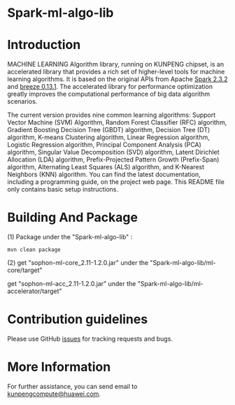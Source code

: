 # Spark-ml-algo-lib



Introduction
============

MACHINE LEARNING Algorithm library, running on KUNPENG chipset, is an accelerated library that provides a rich set of higher-level tools for machine learning algorithms. It is based on the original APIs from Apache [Spark 2.3.2](https://github.com/apache/spark/tree/v2.3.2) and [breeze 0.13.1](https://github.com/scalanlp/breeze/tree/releases/v0.13.1). The accelerated library for performance optimization greatly improves the computational performance of big data algorithm scenarios.

The current version provides nine common learning algorithms: Support Vector Machine (SVM) Algorithm, Random Forest Classifier (RFC) algorithm, Gradient Boosting Decision Tree (GBDT) algorithm, Decision Tree (DT) algorithm, K-means Clustering algorithm, Linear Regression algorithm, Logistic Regression algorithm, Principal Component Analysis (PCA) algorithm, Singular Value Decomposition (SVD) algorithm, Latent Dirichlet Allocation (LDA) algorithm, Prefix-Projected Pattern Growth (Prefix-Span) algorithm, Alternating Least Squares (ALS) algorithm, and K-Nearest Neighbors (KNN) algorithm. 
You can find the latest documentation, including a programming guide, on the project web page. This README file only contains basic setup instructions.





Building And Package
====================

(1) Package under the "Spark-ml-algo-lib" :

    mvn clean package


(2) get "sophon-ml-core_2.11-1.2.0.jar" under the "Spark-ml-algo-lib/ml-core/target"

   get "sophon-ml-acc_2.11-1.2.0.jar" under the "Spark-ml-algo-lib/ml-accelerator/target"



Contribution guidelines
========

Please use GitHub [issues](https://github.com/kunpengcompute/Spark-ml-algo-lib/issues) for tracking requests and bugs.

More Information
========

For further assistance, you can send email to kunpengcompute@huawei.com.
